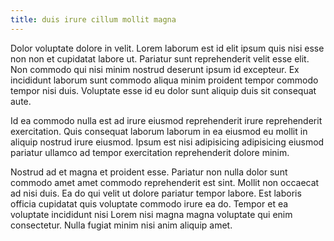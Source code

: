 ```yaml
---
title: duis irure cillum mollit magna
---
```


Dolor voluptate dolore in velit. Lorem laborum est id elit ipsum quis nisi esse non non et cupidatat labore ut. Pariatur sunt reprehenderit velit esse elit. Non commodo qui nisi minim nostrud deserunt ipsum id excepteur. Ex incididunt laborum sunt commodo aliqua minim proident tempor commodo tempor nisi duis. Voluptate esse id eu dolor sunt aliquip duis sit consequat aute.

Id ea commodo nulla est ad irure eiusmod reprehenderit irure reprehenderit exercitation. Quis consequat laborum laborum in ea eiusmod eu mollit in aliquip nostrud irure eiusmod. Ipsum est nisi adipisicing adipisicing eiusmod pariatur ullamco ad tempor exercitation reprehenderit dolore minim.

Nostrud ad et magna et proident esse. Pariatur non nulla dolor sunt commodo amet amet commodo reprehenderit est sint. Mollit non occaecat ad nisi duis. Ea do qui velit ut dolore pariatur tempor labore. Est laboris officia cupidatat quis voluptate commodo irure ea do. Tempor et ea voluptate incididunt nisi Lorem nisi magna magna voluptate qui enim consectetur. Nulla fugiat minim nisi anim aliquip amet.